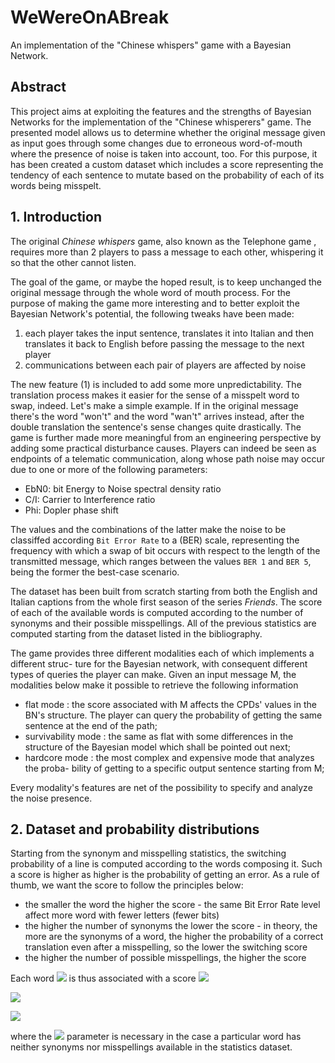 # WeWereOnABreak
An implementation of the "Chinese whispers" game with a Bayesian Network.

## Abstract
This project aims at exploiting the features and the strengths of Bayesian Networks for the implementation of the "Chinese whisperers" game. The presented
model allows us to determine whether the original message given as input goes through some changes due to erroneous word-of-mouth where the presence of noise
is taken into account, too. For this purpose, it has been created a custom dataset which includes a score representing the tendency of each sentence to mutate based
on the probability of each of its words being misspelt.


## 1. Introduction

The original *Chinese whispers* game, also known as the
Telephone game , requires more than 2 players to pass a message to each other, whispering it so that the other cannot
listen. 

The goal of the game, or maybe the hoped result, is to keep unchanged the
original message through the whole word of mouth process.
For the purpose of making the game more interesting and to better exploit the Bayesian
Network's potential, the following tweaks have been made:
  1. each player takes the input sentence, translates it into Italian and then translates it back to English before passing the message to the next player
  2. communications between each pair of players are affected by noise

The new feature (1) is included to add some more unpredictability.
The translation process makes it easier for the sense of a misspelt word to swap, indeed. Let's make
a simple example. If in the original message there's the word "won't" and the word "wan't" arrives instead, after the double translation the sentence's sense changes quite
drastically. The game is further made more meaningful from an engineering perspective by adding
some practical disturbance causes. Players can indeed be seen as endpoints of a telematic
communication, along whose path noise may occur due to one or more of the following
parameters:
- EbN0: bit Energy to Noise spectral density ratio
-  C/I: Carrier to Interference ratio
- Phi: Dopler phase shift

The values and the combinations of the latter make the noise to be classiffed according
`Bit Error Rate` to a (BER) scale, representing the frequency with which a swap of bit
occurs with respect to the length of the transmitted message, which ranges between the
values `BER 1` and `BER 5`, being the former the best-case scenario.

The dataset has been built from scratch starting from both the English and Italian
captions from the whole first season of the series *Friends*. The score of each of the
available words is computed according to the number of synonyms and their possible
misspellings. All of the previous statistics are computed starting from the dataset listed
in the bibliography.

The game provides three different modalities each of which implements a different struc-
ture for the Bayesian network, with consequent different types of queries the player can
make. Given an input message M, the modalities below make it possible to retrieve the
following information 
- flat mode : the score associated with M affects the CPDs' values in the BN's
structure. The player can query the probability of getting the same sentence at
the end of the path;
- survivability mode : the same as flat with some differences in the structure of the Bayesian model which shall be pointed out next;
- hardcore mode : the most complex and expensive mode that analyzes the proba- bility of getting to a specific output sentence starting from
M;

Every modality's features are net of the possibility to specify and analyze the noise presence.

## 2. Dataset and probability distributions
Starting from the synonym and misspelling statistics, the
switching probability of a line is computed according to the words composing it. Such a score is higher as higher is
the probability of getting an error. As a rule of thumb, we want the score to follow the
principles below:
- the smaller the word the higher the score - the same Bit Error Rate level affect
more word with fewer letters (fewer bits)
- the higher the number of synonyms the lower the score - in theory, the more are
the synonyms of a word, the higher the probability of a correct translation even
after a misspelling, so the lower the switching score
- the higher the number of possible misspellings, the higher the score

Each word <img src="https://render.githubusercontent.com/render/math?math=w^{(i)}"> is thus associated with a score <img src="https://render.githubusercontent.com/render/math?math=w^{(i)}_\text{score}">

<img src="https://render.githubusercontent.com/render/math?math=w^{(i)}_\text{score}=\omega_\text{len} \cdot \underbrace{\lambda(w^{(i)})}_{\substack{ \text{length of} \\ \text{word}}} \!%2B\! \omega_\text{syn} \cdot \underbrace{\sigma(w^{(i)})}_{\substack{\text{number of} \\ \text{synonyms}}} \!%2B\! \omega_\text{misp} \cdot \underbrace{\mu(w^{(i)})}_{\substack{\text{number of}\\ \text{possible} \\ \text{misspellings}}} \!%2B\! \underbrace{\varsigma_f}_{\substack{\text{smoothing}\\ \text{factor}}} ">



<img src="https://render.githubusercontent.com/render/math?math=w^{(i)}_\text{score}=\frac{
 \omega_\text{len} \cdot  \overbrace{\lambda(w^{(i)})}^{\substack{\text{length \
of}\\ \text{the word}}}
\!%2B\!
\omega_\text{misp} \cdot \overbrace{\mu(w^{(i)})}^{\substack{\text{number of}\\\
 \text{possible} \\ \text{misspellings}}}
}
{\omega_\text{syn} \cdot \underbrace{\sigma(w^{(i)})}_{\substack{\text{number o\
f}\\ \text{synonyms}}}
\!%2B\!
 \underbrace{\varsigma_f}_{\substack{\text{smoothing} \\ \text{factor}}}}">
          
where the <img src="https://render.githubusercontent.com/render/math?math=\varsigma_f"> parameter is necessary 
in the case a particular word has neither synonyms nor misspellings available in the statistics dataset.


